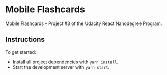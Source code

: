 # Mobile Flashcards

Mobile Flashcards – Project #3 of the Udacity React Nanodegree Program.

## Instructions

To get started:

* Install all project dependencies with `yarn install`.
* Start the development server with `yarn start`.

